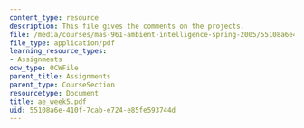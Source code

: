 ```yaml
---
content_type: resource
description: This file gives the comments on the projects.
file: /media/courses/mas-961-ambient-intelligence-spring-2005/55108a6e410f7cabe724e85fe593744d_ae_week5.pdf
file_type: application/pdf
learning_resource_types:
- Assignments
ocw_type: OCWFile
parent_title: Assignments
parent_type: CourseSection
resourcetype: Document
title: ae_week5.pdf
uid: 55108a6e-410f-7cab-e724-e85fe593744d
---
```

